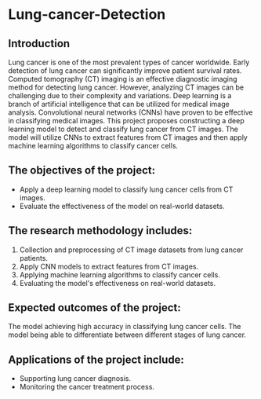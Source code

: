 # Lung-cancer-Detection
## Introduction
Lung cancer is one of the most prevalent types of cancer worldwide. Early detection of lung cancer can significantly improve patient survival rates. Computed tomography (CT) imaging is an effective diagnostic imaging method for detecting lung cancer. However, analyzing CT images can be challenging due to their complexity and variations.
Deep learning is a branch of artificial intelligence that can be utilized for medical image analysis. Convolutional neural networks (CNNs) have proven to be effective in classifying medical images.
This project proposes constructing a deep learning model to detect and classify lung cancer from CT images. The model will utilize CNNs to extract features from CT images and then apply machine learning algorithms to classify cancer cells.

## The objectives of the project:
* Apply a deep learning model to classify lung cancer cells from CT images.
* Evaluate the effectiveness of the model on real-world datasets.

## The research methodology includes:
1. Collection and preprocessing of CT image datasets from lung cancer patients.
2. Apply CNN models to extract features from CT images.
3. Applying machine learning algorithms to classify cancer cells.
4. Evaluating the model's effectiveness on real-world datasets.

## Expected outcomes of the project:
The model achieving high accuracy in classifying lung cancer cells.
The model being able to differentiate between different stages of lung cancer.

## Applications of the project include:
* Supporting lung cancer diagnosis.
* Monitoring the cancer treatment process.

